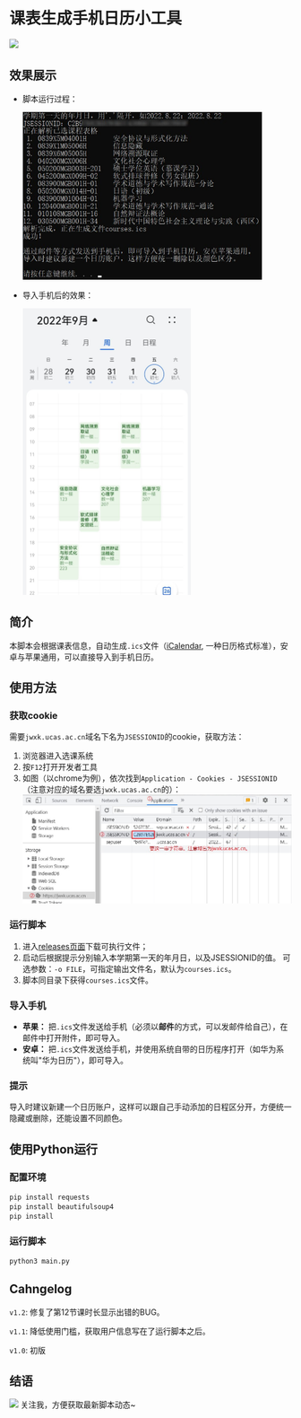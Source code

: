 # 课表生成手机日历小工具

[![](https://img.shields.io/github/stars/BarryZZJ/ucas_course_to_calendar.svg)](https://github.com/barryZZJ/ucas_course_to_calendar)

## 效果展示

- 脚本运行过程：

  <img src="/demo/demo.jpg" style="zoom:67%;" />

- 导入手机后的效果：

  <img src="/demo/demo2.jpg" style="width:300px;" />



## 简介

本脚本会根据课表信息，自动生成`.ics`文件（[iCalendar](https://baike.baidu.com/item/iCal/10119576), 一种日历格式标准），安卓与苹果通用，可以直接导入到手机日历。

## 使用方法

### 获取cookie

需要`jwxk.ucas.ac.cn`域名下名为`JSESSIONID`的cookie，获取方法：

1. 浏览器进入选课系统
2. 按`F12`打开开发者工具
3. 如图（以chrome为例），依次找到`Application - Cookies - JSESSIONID`（注意对应的域名要选`jwxk.ucas.ac.cn`的）：
![](/demo/cookie.jpg)



### 运行脚本

1. 进入[releases页面](https://github.com/barryZZJ/ucas_course_to_calendar/releases)下载可执行文件；
2. 启动后根据提示分别输入本学期第一天的年月日，以及JSESSIONID的值。
    可选参数：`-o FILE`，可指定输出文件名，默认为`courses.ics`。
3. 脚本同目录下获得`courses.ics`文件。

### 导入手机

- **苹果：** 把`.ics`文件发送给手机（必须以**邮件**的方式，可以发邮件给自己），在邮件中打开附件，即可导入。
- **安卓：** 把`.ics`文件发送给手机，并使用系统自带的日历程序打开（如华为系统叫"华为日历"），即可导入。

### 提示

导入时建议新建一个日历账户，这样可以跟自己手动添加的日程区分开，方便统一隐藏或删除，还能设置不同颜色。

## 使用Python运行

### 配置环境

```sh
pip install requests
pip install beautifulsoup4
pip install
```

### 运行脚本

```sh
python3 main.py
```

## Cahngelog

`v1.2`: 修复了第12节课时长显示出错的BUG。

`v1.1`: 降低使用门槛，获取用户信息写在了运行脚本之后。

`v1.0`: 初版

## 结语

[![](https://img.shields.io/github/followers/BarryZZJ.svg?style=social&label=Follow&maxAge=2592000)](https://github.com/barryZZJ) 关注我，方便获取最新脚本动态~